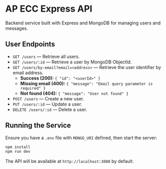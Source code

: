 # AP ECC Express API

Backend service built with Express and MongoDB for managing users and messages.

## User Endpoints

- `GET /users` — Retrieve all users.
- `GET /users/:id` — Retrieve a user by MongoDB ObjectId.
- `GET /users/by-email?email=<address>` — Retrieve the user identifier by email address.
  - **Success (200):** `{ "id": "<userId>" }`
  - **Missing email (400):** `{ "message": "Email query parameter is required" }`
  - **Not found (404):** `{ "message": "User not found" }`
- `POST /users` — Create a new user.
- `PUT /users/:id` — Update a user.
- `DELETE /users/:id` — Delete a user.

## Running the Service

Ensure you have a `.env` file with `MONGO_URI` defined, then start the server:

```bash
npm install
npm run dev
```

The API will be available at `http://localhost:3000` by default.

